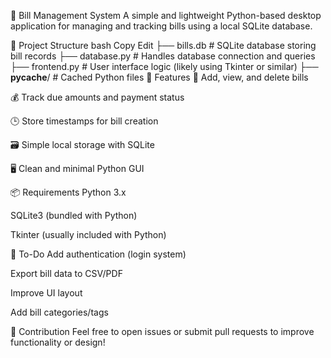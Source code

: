 💼 Bill Management System
A simple and lightweight Python-based desktop application for managing and tracking bills using a local SQLite database.

🧩 Project Structure
bash
Copy
Edit
├── bills.db         # SQLite database storing bill records
├── database.py      # Handles database connection and queries
├── frontend.py      # User interface logic (likely using Tkinter or similar)
├── __pycache__/     # Cached Python files
🚀 Features
🧾 Add, view, and delete bills

💰 Track due amounts and payment status

🕒 Store timestamps for bill creation

🗃️ Simple local storage with SQLite

🖥️ Clean and minimal Python GUI

📦 Requirements
Python 3.x

SQLite3 (bundled with Python)

Tkinter (usually included with Python)

🔧 To-Do
 Add authentication (login system)

 Export bill data to CSV/PDF

 Improve UI layout

 Add bill categories/tags

🙌 Contribution
Feel free to open issues or submit pull requests to improve functionality or design!
